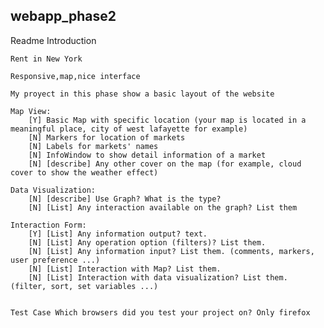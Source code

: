 ## webapp_phase2

Readme Introduction

    Rent in New York

    Responsive,map,nice interface
    
    My proyect in this phase show a basic layout of the website

    Map View:
        [Y] Basic Map with specific location (your map is located in a meaningful place, city of west lafayette for example)
        [N] Markers for location of markets
        [N] Labels for markets' names
        [N] InfoWindow to show detail information of a market
        [N] [describe] Any other cover on the map (for example, cloud cover to show the weather effect)

    Data Visualization:
        [N] [describe] Use Graph? What is the type? 
        [N] [List] Any interaction available on the graph? List them 

    Interaction Form:
        [Y] [List] Any information output? text. 
        [N] [List] Any operation option (filters)? List them. 
        [N] [List] Any information input? List them. (comments, markers, user preference ...)
        [N] [List] Interaction with Map? List them. 
        [N] [List] Interaction with data visualization? List them. (filter, sort, set variables ...)

  
    Test Case Which browsers did you test your project on? Only firefox



